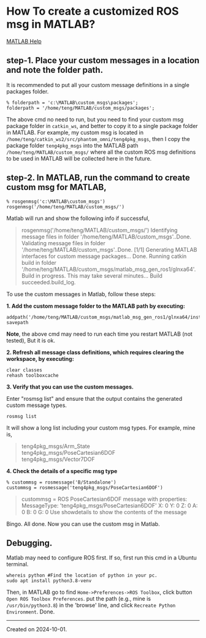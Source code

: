 # How To create a customized ROS msg in MATLAB?

[MATLAB Help](https://www.mathworks.com/help/ros/ug/create-custom-messages-from-ros-package.html)

## step-1. Place your custom messages in a location and note the folder path. 

It is recommended to put all your custom message definitions in a single packages folder.

```
% folderpath = 'c:\MATLAB\custom_msgs\packages';
folderpath = '/home/teng/MATLAB/custom_msgs/packages';
```

The above cmd no need to run, but you need to find your custom msg package folder in `catkin_ws`, and better to copy it to a single package folder in MATLAB. For example, my custom msg is located in `/home/teng/catkin_ws2/src/phantom_omni/teng4pkg_msgs`, then I copy the package folder `teng4pkg_msgs` into the MATLAB path `/home/teng/MATLAB/custom_msgs/` where all the custom ROS msg definitions to be used in MATLAB will be collected here in the future.

## step-2. In MATLAB, run the command to create custom msg for MATLAB, 

```
% rosgenmsg('c:\MATLAB\custom_msgs')
rosgenmsg('/home/teng/MATLAB/custom_msgs/')
```

Matlab will run and show the following info if successful,

> rosgenmsg('/home/teng/MATLAB/custom_msgs/')
> Identifying message files in folder '/home/teng/MATLAB/custom_msgs'..Done.
> Validating message files in folder '/home/teng/MATLAB/custom_msgs'..Done.
> [1/1] Generating MATLAB interfaces for custom message packages... Done.
> Running catkin build in folder '/home/teng/MATLAB/custom_msgs/matlab_msg_gen_ros1/glnxa64'.
> Build in progress. This may take several minutes...
> Build succeeded.build_log. 


To use the custom messages in Matlab, follow these steps: 

**1. Add the custom message folder to the MATLAB path by executing:**

```
addpath('/home/teng/MATLAB/custom_msgs/matlab_msg_gen_ros1/glnxa64/install/m')
savepath
```

**Note**, the above cmd may need to run each time you restart MATLAB (not tested), But it is ok.
 
**2. Refresh all message class definitions, which requires clearing the workspace, by executing:**

```
clear classes
rehash toolboxcache
```
 
**3. Verify that you can use the custom messages.**

Enter "rosmsg list" and ensure that the output contains the generated custom message types.

```
rosmsg list
```

It will show a long list including your custom msg types. For example, mine is,

> teng4pkg_msgs/Arm_State                                        
> teng4pkg_msgs/PoseCartesian6DOF                                
> teng4pkg_msgs/Vector7DOF

**4. Check the details of a specific msg type**

```
% custommsg = rosmessage('B/Standalone')
custommsg = rosmessage('teng4pkg_msgs/PoseCartesian6DOF')
```

> custommsg = 
>   ROS PoseCartesian6DOF message with properties:
>     MessageType: 'teng4pkg_msgs/PoseCartesian6DOF'
>               X: 0
>               Y: 0
>               Z: 0
>               A: 0
>               B: 0
>               G: 0
>   Use showdetails to show the contents of the message

Bingo. All done. Now you can use the custom msg in Matlab.

## Debugging.

Matlab may need to configure ROS first. If so, first run this cmd in a Ubuntu terminal.

```
whereis python #Find the location of python in your pc.
sudo apt install python3.8-venv
```
Then, in MATLAB go to find `Home->Preferences->ROS Toolbox`, click button `Open ROS Toolbox Preferences`. put the path (e.g., mine is `/usr/bin/python3.8`) in the 'browse' line, and click `Recreate Python Environment`. Done.


--------
Created on 2024-10-01. 
